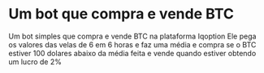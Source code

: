 # Um bot que compra e vende BTC
Um bot simples que compra e vende BTC na plataforma Iqoption Ele pega os valores das velas de 6 em 6 horas e faz uma média e compra se o BTC estiver 100 dolares abaixo da média feita e vende quando estiver obtendo um lucro de 2%
